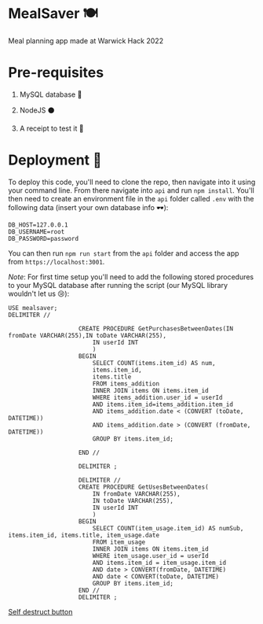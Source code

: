 # MealSaver 🍽️
Meal planning app made at Warwick Hack 2022
# Pre-requisites
1. MySQL database 🏬

2. NodeJS ⚫

3. A receipt to test it 💯

# Deployment 🚀
To deploy this code, you'll need to clone the repo, then navigate into it using your command line. From there navigate into `api` and run `npm install`. You'll then need to create an environment file in the `api` folder called `.env` with the following data (insert your own database info 🕶️):
```
DB_HOST=127.0.0.1
DB_USERNAME=root
DB_PASSWORD=password
```
You can then run `npm run start` from the `api` folder and access the app from `https://localhost:3001`.

*Note*: For first time setup you'll need to add the following stored procedures to your MySQL database after running the script (our MySQL library wouldn't let us 😢):
```
USE mealsaver;
DELIMITER //
                    
                    CREATE PROCEDURE GetPurchasesBetweenDates(IN fromDate VARCHAR(255),IN toDate VARCHAR(255),
                        IN userId INT
                        )
                    BEGIN
                        SELECT COUNT(items.item_id) AS num, 
                        items.item_id, 
                        items.title 
                        FROM items_addition 
                        INNER JOIN items ON items.item_id 
                        WHERE items_addition.user_id = userId 
                        AND items.item_id=items_addition.item_id 
                        AND items_addition.date < (CONVERT (toDate, DATETIME))
                        AND items_addition.date > (CONVERT (fromDate, DATETIME))
                        GROUP BY items.item_id;
                    
                    END //
                    
                    DELIMITER ;
                                        
                    DELIMITER //
                    CREATE PROCEDURE GetUsesBetweenDates(
                    	IN fromDate VARCHAR(255),
                        IN toDate VARCHAR(255),
                        IN userId INT
                        )
                    BEGIN
                        SELECT COUNT(item_usage.item_id) AS numSub, items.item_id, items.title, item_usage.date
                        FROM item_usage
                        INNER JOIN items ON items.item_id
                        WHERE item_usage.user_id = userId
                        AND items.item_id = item_usage.item_id
                        AND date > CONVERT(fromDate, DATETIME) 
                        AND date < CONVERT(toDate, DATETIME)
                        GROUP BY items.item_id;
                    END //
                    DELIMITER ;
```




[Self destruct button](https://www.youtube.com/watch?v=fabiBsQWDTY&list=PLzJ2D8f51wW-H40q3dMB0evI7iJ0dmRdT)

